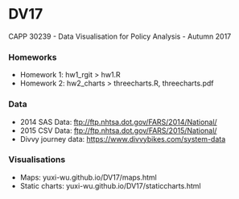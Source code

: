 # DV17
CAPP 30239 - Data Visualisation for Policy Analysis - Autumn 2017

### Homeworks
- Homework 1: hw1_rgit > hw1.R
- Homework 2: hw2_charts > threecharts.R, threecharts.pdf

### Data
- 2014 SAS Data: ftp://ftp.nhtsa.dot.gov/FARS/2014/National/
- 2015 CSV Data: ftp://ftp.nhtsa.dot.gov/FARS/2015/National/
- Divvy journey data: https://www.divvybikes.com/system-data

### Visualisations
- Maps: yuxi-wu.github.io/DV17/maps.html
- Static charts: yuxi-wu.github.io/DV17/staticcharts.html
